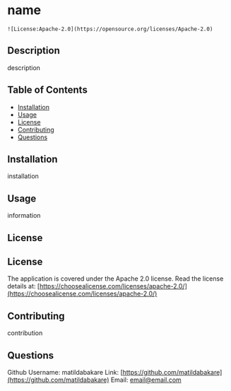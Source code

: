 
  
  # name
  
    ![License:Apache-2.0](https://opensource.org/licenses/Apache-2.0)
    

  ## Description 

  description

  ## Table of Contents

  * [Installation](#installation)
  * [Usage](#usage)
  * [License](#license)
  * [Contributing](#contributing)
  * [Questions](#questions)

  ## Installation

  installation

  ## Usage 

  information

  ## License

  
  ## License

  The application is covered under the Apache 2.0 license. Read the license details at: 
    [https://choosealicense.com/licenses/apache-2.0/](https://choosealicense.com/licenses/apache-2.0/)
     
  

  ## Contributing
  contribution
  
  ## Questions

  Github Username: matildabakare
  Link: [https://github.com/matildabakare](https://github.com/matildabakare)
  Email: email@email.com
